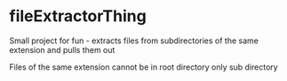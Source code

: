# fileExtractorThing
Small project for fun - extracts files from subdirectories of the same extension and pulls them out

Files of the same extension cannot be in root directory only sub directory
